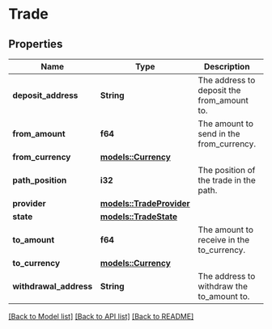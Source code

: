 # Trade

## Properties

Name | Type | Description | Notes
------------ | ------------- | ------------- | -------------
**deposit_address** | **String** | The address to deposit the from_amount to. | 
**from_amount** | **f64** | The amount to send in the from_currency. | 
**from_currency** | [**models::Currency**](Currency.md) |  | 
**path_position** | **i32** | The position of the trade in the path. | 
**provider** | [**models::TradeProvider**](Trade_provider.md) |  | 
**state** | [**models::TradeState**](TradeState.md) |  | 
**to_amount** | **f64** | The amount to receive in the to_currency. | 
**to_currency** | [**models::Currency**](Currency.md) |  | 
**withdrawal_address** | **String** | The address to withdraw the to_amount to. | 

[[Back to Model list]](../README.md#documentation-for-models) [[Back to API list]](../README.md#documentation-for-api-endpoints) [[Back to README]](../README.md)



